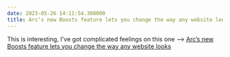 ```yaml
---
date: 2023-05-26 14:11:54.308000
title: Arc’s new Boosts feature lets you change the way any website looks
---
```


This is interesting, I've got complicated feelings on this one --> [Arc’s new Boosts feature lets you change the way any website looks](https://www.theverge.com/2023/5/25/23735693/arc-browser-boosts-website-appearance-colors-features)